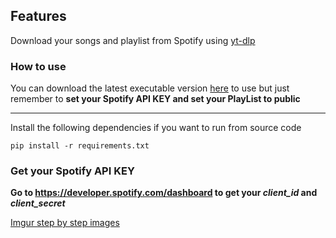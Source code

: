 ## Features

Download your songs and playlist from Spotify using [yt-dlp](https://github.com/yt-dlp/yt-dlp "yt-dlp") 

### How to use
You can download the latest executable version [here](https://github.com/CoffeSiberian/Download-Spotify-Music-with-YouTubeDL/releases "here") to use but just remember to **set your Spotify API KEY and set your PlayList to public**

------------

Install the following dependencies if you want to run from source code

`pip install -r requirements.txt`

### Get your Spotify API KEY
**Go to https://developer.spotify.com/dashboard to get your *client_id* and *client_secret***

[Imgur step by step images](https://imgur.com/a/v8MLpWb "Imgur Step by Step")
